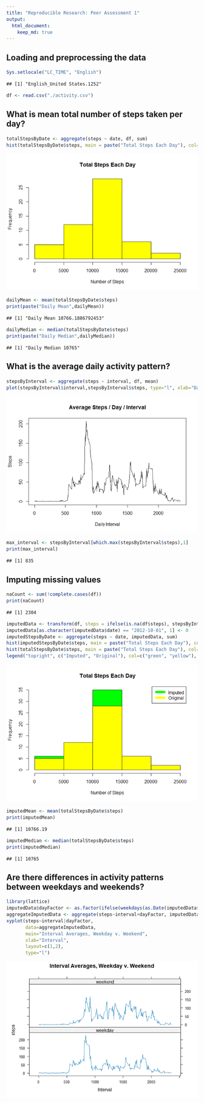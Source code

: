 ```yaml
---
title: "Reproducible Research: Peer Assessment 1"
output: 
  html_document:
    keep_md: true
---
```



## Loading and preprocessing the data

```r
Sys.setlocale("LC_TIME", "English")
```

```
## [1] "English_United States.1252"
```

```r
df <- read.csv("./activity.csv")
```



## What is mean total number of steps taken per day?


```r
totalStepsByDate <- aggregate(steps ~ date, df, sum)
hist(totalStepsByDate$steps, main = paste("Total Steps Each Day"), col="yellow", xlab="Number of Steps")
```

![](PA1_template_files/figure-html/unnamed-chunk-2-1.png)<!-- -->

```r
dailyMean <- mean(totalStepsByDate$steps)
print(paste("Daily Mean",dailyMean))
```

```
## [1] "Daily Mean 10766.1886792453"
```


```r
dailyMedian <- median(totalStepsByDate$steps)
print(paste("Daily Median",dailyMedian))
```

```
## [1] "Daily Median 10765"
```

## What is the average daily activity pattern?

```r
stepsByInterval <- aggregate(steps ~ interval, df, mean)
plot(stepsByInterval$interval,stepsByInterval$steps, type="l", xlab="Daily Interval", ylab="Steps",main="Average Steps / Day / Interval")
```

![](PA1_template_files/figure-html/unnamed-chunk-5-1.png)<!-- -->


```r
max_interval <- stepsByInterval[which.max(stepsByInterval$steps),1]
print(max_interval)
```

```
## [1] 835
```


## Imputing missing values

```r
naCount <- sum(!complete.cases(df))
print(naCount)
```

```
## [1] 2304
```

```r
imputedData <- transform(df, steps = ifelse(is.na(df$steps), stepsByInterval$steps[match(df$interval, stepsByInterval$interval)], df$steps))
imputedData[as.character(imputedData$date) == "2012-10-01", 1] <- 0
imputedStepsByDate <- aggregate(steps ~ date, imputedData, sum)
hist(imputedStepsByDate$steps, main = paste("Total Steps Each Day"), col=rgb(0,1,0), xlab="Number of Steps")
hist(totalStepsByDate$steps, main = paste("Total Steps Each Day"), col=rgb(1,1,0), xlab="Number of Steps", add=TRUE)
legend("topright", c("Imputed", "Original"), col=c("green", "yellow"), lwd=8)
```

![](PA1_template_files/figure-html/unnamed-chunk-8-1.png)<!-- -->

```r
imputedMean <- mean(totalStepsByDate$steps)
print(imputedMean)
```

```
## [1] 10766.19
```

```r
imputedMedian <- median(totalStepsByDate$steps)
print(imputedMedian)
```

```
## [1] 10765
```


## Are there differences in activity patterns between weekdays and weekends?

```r
library(lattice)
imputedData$dayFactor <- as.factor(ifelse(weekdays(as.Date(imputedData$date, "%Y-%m-%d"))=="Saturday" | weekdays(as.Date(imputedData$date, "%Y-%m-%d"))=="Sunday", "weekend", "weekday"))
aggregateImputedData <- aggregate(steps~interval+dayFactor, imputedData, mean)
xyplot(steps~interval|dayFactor,
       data=aggregateImputedData,
       main="Interval Averages, Weekday v. Weekend",
       xlab="Interval",
       layout=c(1,2),
       type="l")
```

![](PA1_template_files/figure-html/unnamed-chunk-11-1.png)<!-- -->

